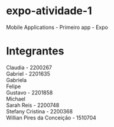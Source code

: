 # expo-atividade-1
Mobile Applications - Primeiro app - Expo

# Integrantes
Claudia - 2200267\
Gabriel - 2201635\
Gabriela\
Felipe\
Gustavo - 2201858\
Michael\
Sarah Reis - 2200748\
Stefany Cristina - 2200368\
Willian Pires da Conceição - 1510704
